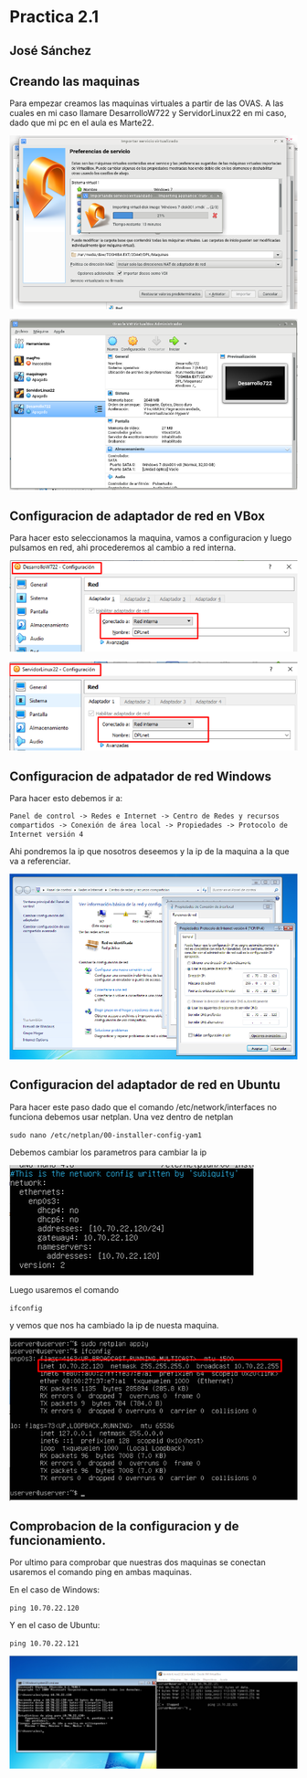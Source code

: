 # Practica 2.1

## José Sánchez 

## Creando las maquinas

Para empezar creamos las maquinas virtuales a partir de las OVAS.
A las cuales en mi caso llamare DesarrolloW722 y ServidorLinux22 en mi caso, 
dado que mi pc en el aula es Marte22.

![OVAS](instalandoOVAWindows.png)

![maquinas](maquinascreadas.png)

## Configuracion de adaptador de red en VBox

Para hacer esto seleccionamos la maquina, vamos a configuracion y luego
pulsamos en red, ahi procederemos al cambio a red interna.

![redWindows](redinternaW.png)

![redUbuntu](redinternaU.png)

## Configuracion de adpatador de red Windows

Para hacer esto debemos ir a:

~~~
Panel de control -> Redes e Internet -> Centro de Redes y recursos compartidos -> Conexión de área local -> Propiedades -> Protocolo de Internet versión 4 
~~~

Ahi pondremos la ip que nosotros deseemos y la ip de la maquina a la que
va a referenciar.

![ipWindows](ipWindows.png)

## Configuracion del adaptador de red en Ubuntu

Para hacer este paso dado que el comando /etc/network/interfaces no funciona
debemos usar netplan.
Una vez dentro de netplan

`sudo nano /etc/netplan/00-installer-config-yam1`

Debemos cambiar los parametros para cambiar la ip

![ipUbuntu](netplan.png)

Luego usaremos el comando

`ifconfig`

y vemos que nos ha cambiado la ip de nuesta maquina.

![ipUbuntu](ipUbuntu.png)

## Comprobacion de la configuracion y de funcionamiento.

Por ultimo para comprobar que nuestras dos maquinas se conectan
usaremos el comando ping en ambas maquinas.

En el caso de Windows:

`ping 10.70.22.120`

Y en el caso de Ubuntu:

`ping 10.70.22.121`

![ping](ping.png)
